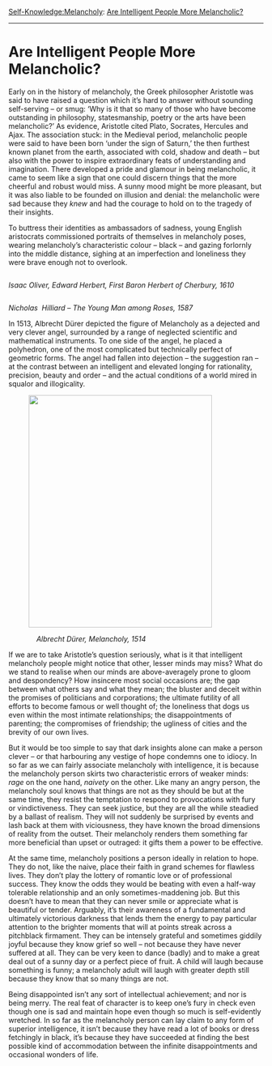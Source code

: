 [Self-Knowledge:](https://www.theschooloflife.com/thebookoflife/category/self-knowledge/)[Melancholy](https://www.theschooloflife.com/thebookoflife/category/self-knowledge/melancholy/): [Are Intelligent People More Melancholic?](https://www.theschooloflife.com/thebookoflife/are-intelligent-people-more-melancholic/)

* * *

# Are Intelligent People More Melancholic?

Early on in the history of melancholy, the Greek philosopher Aristotle was said to have raised a question which it’s hard to answer without sounding self-serving – or smug: ‘Why is it that so many of those who have become outstanding in philosophy, statesmanship, poetry or the arts have been melancholic?’ As evidence, Aristotle cited Plato, Socrates, Hercules and Ajax. The association stuck: in the Medieval period, melancholic people were said to have been born ‘under the sign of Saturn,’ the then furthest known planet from the earth, associated with cold, shadow and death – but also with the power to inspire extraordinary feats of understanding and imagination. There developed a pride and glamour in being melancholic, it came to seem like a sign that one could discern things that the more cheerful and robust would miss. A sunny mood might be more pleasant, but it was also liable to be founded on illusion and denial: the melancholic were sad because they _knew_ and had the courage to hold on to the tragedy of their insights.

To buttress their identities as ambassadors of sadness, young English aristocrats commissioned portraits of themselves in melancholy poses, wearing melancholy’s characteristic colour – black – and gazing forlornly into the middle distance, sighing at an imperfection and loneliness they were brave enough not to overlook.

<figure class="wp-block-image"><img src="https://lh4.googleusercontent.com/h0nGQx8V4Af1cfocTQrGxEGgjE9Z64Iz_XJV84nJzG1YIlh3l2MnzjmukLQU7sIHkAXlsYkOSq14ZOzxNH_bSHibwVAhL2m4y4hkc5wr4l59sq8_JdYsSb32VjJAqPBjzoAW22Jj" alt=""></figure>

_Isaac Oliver, Edward Herbert, First Baron Herbert of Cherbury, 1610&nbsp;_

<figure class="aligncenter"><img src="https://lh6.googleusercontent.com/w4A-XBHXREE5jIKTmjAI3UaCo_8Rfv3NLZZxePPsrLzyWHtyGLDLyvZ23tf-o21wn4r_ZkihBW1vQMsfsHj5gum6qAoCDc5w0N4sLeRBTvTVzhS15FysAdMFYzIHwjYWsLM82lTh" alt=""></figure>

_Nicholas&nbsp; Hilliard – The Young Man among Roses, 1587_

In 1513, Albrecht Dürer depicted the figure of Melancholy as a dejected and very clever angel, surrounded by a range of neglected scientific and mathematical instruments. To one side of the angel, he placed a polyhedron, one of the most complicated but technically perfect of geometric forms. The angel had fallen into dejection – the suggestion ran – at the contrast between an intelligent and elevated longing for rationality, precision, beauty and order – and the actual conditions of a world mired in squalor and illogicality.

<figure class="aligncenter is-resized"><img src="https://lh5.googleusercontent.com/LaVaKF4KX1VsSYUYIAJqDxYFUAiVH2NSTugXYvQNO_EZa-hsqOLbLdms6GgRUpAs8sPOzxHYJ9NYKQBOpo468mf7PagrUH_Ncit9PsghE7Hisvn2lDGE4YWe4L11mIUefnjyemjQ" alt="" width="362" height="459"></figure>

&nbsp;&nbsp;&nbsp;&nbsp;&nbsp;&nbsp;&nbsp;&nbsp;&nbsp;&nbsp;&nbsp;&nbsp;&nbsp;&nbsp;_Albrecht Dürer, Melancholy, 1514_

If we are to take Aristotle’s question seriously, what is it that intelligent melancholy people might notice that other, lesser minds may miss? What do we stand to realise when our minds are above-averagely prone to gloom and despondency? How insincere most social occasions are; the gap between what others say and what they mean; the bluster and deceit within the promises of politicians and corporations; the ultimate futility of all efforts to become famous or well thought of; the loneliness that dogs us even within the most intimate relationships; the disappointments of parenting; the compromises of friendship; the ugliness of cities and the brevity of our own lives.&nbsp;

But it would be too simple to say that dark insights alone can make a person clever – or that harbouring any vestige of hope condemns one to idiocy. In so far as we can fairly associate melancholy with intelligence, it is because the melancholy person skirts two characteristic errors of weaker minds: _rage_ on the one hand, _naivety_ on the other. Like many an angry person, the melancholy soul knows that things are not as they should be but at the same time, they resist the temptation to respond to provocations with fury or vindictiveness. They can seek justice, but they are all the while steadied by a ballast of realism. They will not suddenly be surprised by events and lash back at them with viciousness, they have known the broad dimensions of reality from the outset. Their melancholy renders them something far more beneficial than upset or outraged: it gifts them a power to be effective.

At the same time, melancholy positions a person ideally in relation to hope. They do not, like the naive, place their faith in grand schemes for flawless lives. They don’t play the lottery of romantic love or of professional success. They know the odds they would be beating with even a half-way tolerable relationship and an only sometimes-maddening job. But this doesn’t have to mean that they can never smile or appreciate what is beautiful or tender. Arguably, it’s their awareness of a fundamental and ultimately victorious darkness that lends them the energy to pay particular attention to the brighter moments that will at points streak across a pitchblack firmament. They can be intensely grateful and sometimes giddily joyful because they know grief so well – not because they have never suffered at all. They can be very keen to dance (badly) and to make a great deal out of a sunny day or a perfect piece of fruit. A child will laugh because something is funny; a melancholy adult will laugh with greater depth still because they know that so many things are not.

Being disappointed isn’t any sort of intellectual achievement; and nor is being merry. The real feat of character is to keep one’s fury in check even though one is sad and maintain hope even though so much is self-evidently wretched. In so far as the melancholy person can lay claim to any form of superior intelligence, it isn’t because they have read a lot of books or dress fetchingly in black, it’s because they have succeeded at finding the best possible kind of accommodation between the infinite disappointments and occasional wonders of life.
